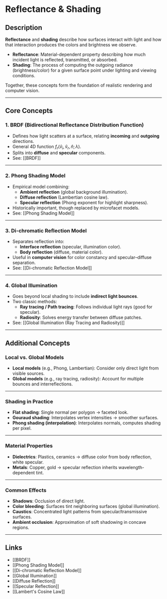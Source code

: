 # Reflectance & Shading

## Description
**Reflectance** and **shading** describe how surfaces interact with light and how that interaction produces the colors and brightness we observe.  

- **Reflectance**: Material-dependent property describing how much incident light is reflected, transmitted, or absorbed.  
- **Shading**: The process of computing the outgoing radiance (brightness/color) for a given surface point under lighting and viewing conditions.  

Together, these concepts form the foundation of realistic rendering and computer vision.

---

## Core Concepts

### 1. BRDF (Bidirectional Reflectance Distribution Function)
- Defines how light scatters at a surface, relating **incoming** and **outgoing** directions.  
- General 4D function $f_r(\hat{v}_i, \hat{v}_r, \hat{n}; \lambda)$.  
- Splits into **diffuse** and **specular** components.  
- See: [[BRDF]]

---

### 2. Phong Shading Model
- Empirical model combining:  
  - **Ambient reflection** (global background illumination).  
  - **Diffuse reflection** (Lambertian cosine law).  
  - **Specular reflection** (Phong exponent for highlight sharpness).  
- Historically important, though replaced by microfacet models.  
- See: [[Phong Shading Model]]

---

### 3. Di-chromatic Reflection Model
- Separates reflection into:  
  - **Interface reflection** (specular, illumination color).  
  - **Body reflection** (diffuse, material color).  
- Useful in **computer vision** for color constancy and specular–diffuse separation.  
- See: [[Di-chromatic Reflection Model]]

---

### 4. Global Illumination
- Goes beyond local shading to include **indirect light bounces**.  
- Two classic methods:  
  - **Ray tracing / Path tracing**: Follows individual light rays (good for specular).  
  - **Radiosity**: Solves energy transfer between diffuse patches.  
- See: [[Global Illumination (Ray Tracing and Radiosity)]]

---

## Additional Concepts

### Local vs. Global Models
- **Local models** (e.g., Phong, Lambertian): Consider only direct light from visible sources.  
- **Global models** (e.g., ray tracing, radiosity): Account for multiple bounces and interreflections.  

---

### Shading in Practice
- **Flat shading**: Single normal per polygon → faceted look.  
- **Gouraud shading**: Interpolates vertex intensities → smoother surfaces.  
- **Phong shading (interpolation)**: Interpolates normals, computes shading per pixel.  

---

### Material Properties
- **Dielectrics**: Plastics, ceramics → diffuse color from body reflection, white specular.  
- **Metals**: Copper, gold → specular reflection inherits wavelength-dependent tint.  

---

### Common Effects
- **Shadows**: Occlusion of direct light.  
- **Color bleeding**: Surfaces tint neighboring surfaces (global illumination).  
- **Caustics**: Concentrated light patterns from specular/transmissive surfaces.  
- **Ambient occlusion**: Approximation of soft shadowing in concave regions.  

---
## Links
- [[BRDF]]  
- [[Phong Shading Model]]  
- [[Di-chromatic Reflection Model]]  
- [[Global Illumination]]  
- [[Diffuse Reflection]]  
- [[Specular Reflection]]  
- [[Lambert's Cosine Law]]  

